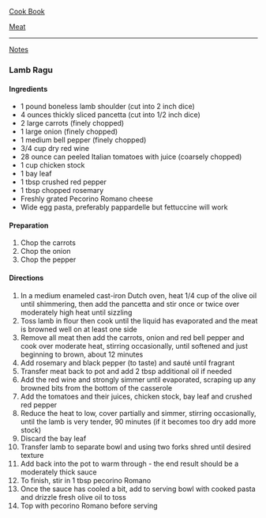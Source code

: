 [Cook Book](https://github.com/vmsmith/CookBook/blob/master/README.md)  

[Meat](https://github.com/vmsmith/CookBook/blob/master/meat.md)  

-----   

[Notes](https://github.com/vmsmith/CookBook/blob/master/notes.md)  

### Lamb Ragu  

#### Ingredients  

* 1 pound boneless lamb shoulder (cut into 2 inch dice)   
* 4 ounces thickly sliced pancetta (cut into 1/2 inch dice)   
* 2 large carrots (finely chopped)   
* 1 large onion (finely chopped)   
* 1 medium bell pepper (finely chopped)   
* 3/4 cup dry red wine   
* 28 ounce can peeled Italian tomatoes with juice (coarsely chopped)  
* 1 cup chicken stock  
* 1 bay leaf   
* 1 tbsp crushed red pepper   
* 1 tbsp chopped rosemary  
* Freshly grated Pecorino Romano cheese  
* Wide egg pasta, preferably pappardelle but fettuccine will work   

#### Preparation  

1. Chop the carrots  
2. Chop the onion  
3. Chop the pepper  

#### Directions  

1. In a medium enameled cast-iron Dutch oven, heat 1/4 cup of the olive oil until shimmering, then add the pancetta and stir once or twice over moderately high heat until sizzling   
2. Toss lamb in flour then cook until the liquid has evaporated and the meat is browned well on at least one side  
3. Remove all meat then add the carrots, onion and red bell pepper and cook over moderate heat, stirring occasionally, until softened and just beginning to brown, about 12 minutes  
4. Add rosemary and black pepper (to taste) and sauté until fragrant   
5. Transfer meat back to pot and add 2 tbsp additional oil if needed   
6. Add the red wine and strongly simmer until evaporated, scraping up any browned bits from the bottom of the casserole   
7. Add the tomatoes and their juices, chicken stock, bay leaf and crushed red pepper   
8. Reduce the heat to low, cover partially and simmer, stirring occasionally, until the lamb is very tender, 90 minutes (if it becomes too dry add more stock)  
9. Discard the bay leaf  
10. Transfer lamb to separate  bowl and using two forks shred until desired texture  
11. Add back into the pot to warm through - the end result should be a moderately thick sauce   
12. To finish, stir in 1 tbsp pecorino Romano  
13. Once the sauce has cooled a bit, add to serving bowl with cooked pasta and drizzle fresh olive oil to toss   
14. Top with pecorino Romano before serving  

